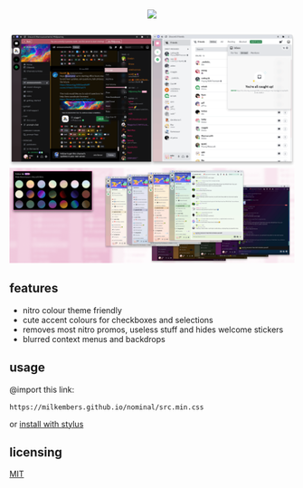 <h1 align="center"><img src="https://github.com/nvkomimi/nominal/assets/76652465/aa417518-22d3-4654-8fb1-9cd6c88cd570"></h1>

![mainpreview](assets/mainpreview.png)
![nitrocolourpreview](assets/nitrocolourpreview.png)

## features

- nitro colour theme friendly
- cute accent colours for checkboxes and selections
- removes most nitro promos, useless stuff and hides welcome stickers
- blurred context menus and backdrops

## usage

@import this link:

```
https://milkembers.github.io/nominal/src.min.css
```

or [install with stylus](clients/nominal.user.css)

## licensing

[MIT](LICENSE)
